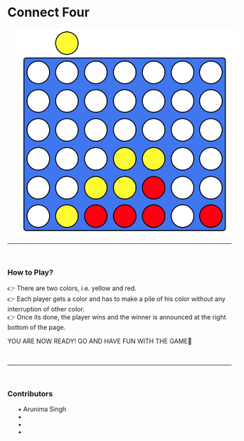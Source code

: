 # Connect Four

<img src="screenshot.png" alt="connect four" style="margin-left: 15px;" />

<br>
<hr style="dashed">
<br>

<h3>How to Play?</h3>
👉 There are two colors, i.e. yellow and red.<br>
👉 Each player gets a color and has to make a pile of his color without any interruption  of other color.<br>
👉 Once its done, the player wins and the winner is announced at the right bottom of the page.<br>

YOU ARE NOW READY! GO AND HAVE FUN WITH THE GAME💯

<br>
<hr style="dashed">
<br>

<h3>Contributors</h3>

  <ul>
      <item>▪ Arunima Singh </item><br>
      <item>▪ </item><br>
      <item>▪ </item><br>
      <item>▪ </item><br>
  </ul>

